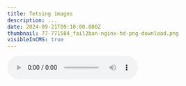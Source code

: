 ```yaml
---
title: Tetsing images
description: ...
date: 2024-09-21T09:10:00.000Z
thumbnail: 77-771584_fail2ban-nginx-hd-png-download.png
visibleInCMS: true
---
```


<audio controls="controls">
    <source src="https://radio.nnyx.xyz/strea.opus" type="audio/mpeg">
</audio>